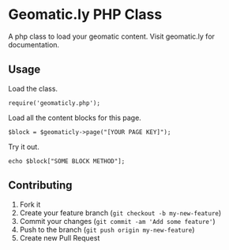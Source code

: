 # Geomatic.ly PHP Class

A php class to load your geomatic content. Visit geomatic.ly for documentation.

## Usage

Load the class.

    require('geomaticly.php');

Load all the content blocks for this page.
    
    $block = $geomaticly->page("[YOUR PAGE KEY]");

Try it out.

    echo $block["SOME BLOCK METHOD"];


## Contributing
1. Fork it
2. Create your feature branch (`git checkout -b my-new-feature`)
3. Commit your changes (`git commit -am 'Add some feature'`)
4. Push to the branch (`git push origin my-new-feature`)
5. Create new Pull Request

